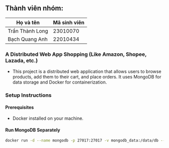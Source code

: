 ## Thành viên nhóm:
| Họ và tên        | Mã sinh viên |
| ---------------- | ------------ |
| Trần Thành Long  | 23010070     |
| Bạch Quang Anh   | 22010434     |


### A Distributed Web App Shopping (Like Amazon, Shopee, Lazada, etc.)
- This project is a distributed web application that allows users to browse products, add them to their cart, and place orders. It uses MongoDB for data storage and Docker for containerization.

### Setup Instructions

#### Prerequisites
- Docker installed on your machine.

#### Run MongoDB Separately

```bash
docker run -d --name mongodb -p 27017:27017 -v mongodb_data:/data/db --restart unless-stopped mongo:latest
```